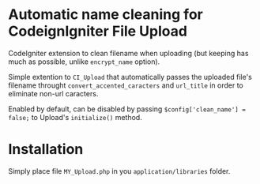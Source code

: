 Automatic name cleaning for CodeignIgniter File Upload
==================

CodeIgniter extension to clean filename when uploading (but keeping has much as possible, unlike `encrypt_name` option).

Simple extention to `CI_Upload` that automatically passes the uploaded file's filename throught
`convert_accented_caracters` and `url_title` in order to eliminate non-url caracters.

Enabled by default, can be disabled by passing `$config['clean_name'] = false;` to Upload's `initialize()` method.

Installation
====
Simply place file `MY_Upload.php` in you `application/libraries` folder.

